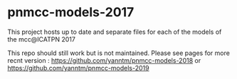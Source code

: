 # pnmcc-models-2017
This project hosts up to date and separate files for each of the models of the mcc@ICATPN 2017

This repo should still work but is not maintained. 
Please see pages for more recnt version : https://github.com/yanntm/pnmcc-models-2018 or  https://github.com/yanntm/pnmcc-models-2019
